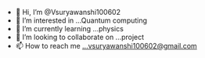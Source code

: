 - 👋 Hi, I’m @Vsuryawanshi100602
- 👀 I’m interested in ...Quantum computing
- 🌱 I’m currently learning ...physics
- 💞️ I’m looking to collaborate on ...project
- 📫 How to reach me ...vsuryawanshi100602@gmail.com

<!---
Vsuryawanshi100602/Vsuryawanshi100602 is a ✨ special ✨ repository because its `README.md` (this file) appears on your GitHub profile.
You can click the Preview link to take a look at your changes.
--->
